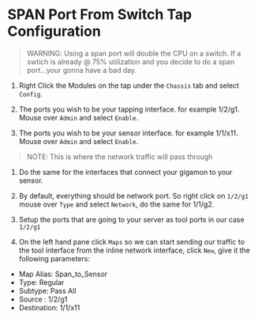 # SPAN Port From Switch Tap Configuration

> WARNING: Using a span port will double the CPU on a switch. If a swtich is already @ 75% utilization and you decide to do a span port...your gonna have a bad day.

1. Right Click the Modules on the tap under the `Chassis` tab and select `Config`.

1. The ports you wish to be your tapping interface. for example 1/2/g1. Mouse over `Admin` and select `Enable`.

1. The ports you wish to be your sensor interface. for example 1/1/x11. Mouse over `Admin` and select `Enable`.
> NOTE: This is where the network traffic will pass through

1. Do the same for the interfaces that connect your gigamon to your sensor.

1. By default, everything should be network port. So right click on `1/2/g1` mouse over `Type` and select `Network`, do the same for 1/1/g2.

1. Setup the ports that are going to your server as tool ports in our case `1/2/g1`

1. On the left hand pane click `Maps` so we can start sending our traffic to the tool interface from the inline network interface, click `New`, give it the following parameters:
  - Map Alias: Span_to_Sensor
  - Type: Regular
  - Subtype: Pass All
  - Source : 1/2/g1
  - Destination: 1/1/x11

